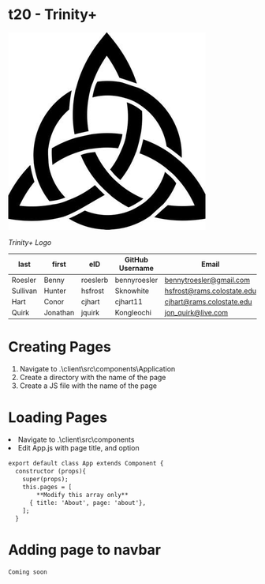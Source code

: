 # t20 - Trinity+
![trinity+ logo](images/t20logo.jfif)

*Trinity+ Logo*

| last | first | eID | GitHub Username | Email |
|------|-------|-----|-----------------|-------|
| Roesler | Benny | roeslerb | bennyroesler | bennytroesler@gmail.com |
| Sullivan | Hunter | hsfrost | Sknowhite | hsfrost@rams.colostate.edu |
| Hart | Conor | cjhart | cjhart11 | cjhart@rams.colostate.edu |
| Quirk | Jonathan | jquirk | Kongleochi | jon_quirk@live.com |



# Creating Pages
<ol>
<li>Navigate to .\client\src\components\Application</li>
<li>Create a directory with the name of the page</li>
<li>Create a JS file with the name of the page</li>
</ol>

# Loading Pages 
<li>Navigate to .\client\src\components</li>
<li>Edit App.js with page title, and option</li>

```
export default class App extends Component {
  constructor (props){
    super(props);
    this.pages = [
        **Modify this array only**
      { title: 'About', page: 'about'},
    ];
  }
```
# Adding page to navbar
```
Coming soon
```



